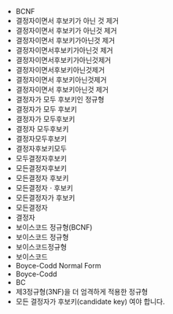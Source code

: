 - BCNF
- 결정자이면서 후보키가 아닌 것 제거
- 결정자이면서 후보키가 아닌것 제거
- 결정자이면서 후보키가아닌것 제거
- 결정자이면서후보키가아닌것 제거
- 결정자이면서후보키가아닌것제거
- 결정자이면서후보키아닌것제거
- 결정자이면서 후보키아닌것제거
- 결정자이면서 후보키아닌것 제거
- 결정자가 모두 후보키인 정규형
- 결정자가 모두 후보키
- 결정자가 모두후보키
- 결정자 모두후보키
- 결정자모두후보키
- 결정자후보키모두
- 모두결정자후보키
- 모든결정자후보키
- 모든결정자 후보키
- 모든결정자ㆍ후보키
- 모든결정자가 후보키
- 모든결정자
- 결정자
- 보이스코드 정규형(BCNF)
- 보이스코드 정규형
- 보이스코드정규형
- 보이스코드
- Boyce-Codd Normal Form
- Boyce-Codd
- BC
- 제3정규형(3NF)을 더 엄격하게 적용한 정규형
- 모든 결정자가 후보키(candidate key) 여야 합니다.